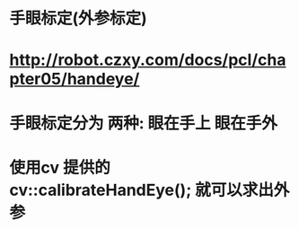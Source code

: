 # 手眼标定(外参标定)
# http://robot.czxy.com/docs/pcl/chapter05/handeye/

# 手眼标定分为 两种: 眼在手上  眼在手外
# 使用cv 提供的 cv::calibrateHandEye(); 就可以求出外参


